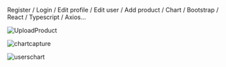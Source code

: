 Register / Login / Edit profile / Edit user / Add product / Chart / Bootstrap / React / Typescript / Axios...


![UploadProduct](https://user-images.githubusercontent.com/93679996/180145090-51cfd19b-0346-4cc4-9c0d-8cf018df2c98.PNG)

![chartcapture](https://user-images.githubusercontent.com/93679996/180372110-94f6dc38-09a3-447e-a119-850fecd606c3.PNG)


![userschart](https://user-images.githubusercontent.com/93679996/181163577-5ca385f5-3ae3-4e72-8bed-993bb296918b.PNG)
